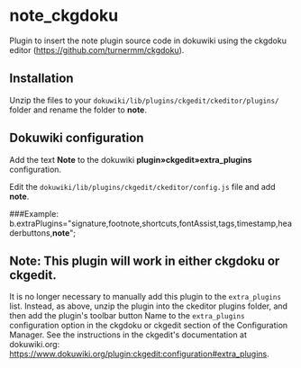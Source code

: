 # note_ckgdoku
Plugin to insert the note plugin source code in dokuwiki using the ckgdoku editor (https://github.com/turnermm/ckgdoku).

## Installation
Unzip the files to your `dokuwiki/lib/plugins/ckgedit/ckeditor/plugins/` folder and rename the folder to **note**.

## Dokuwiki configuration

Add the text **Note** to the dokuwiki **plugin»ckgedit»extra_plugins** configuration.

Edit the `dokuwiki/lib/plugins/ckgedit/ckeditor/config.js` file and add **note**.

###Example:
b.extraPlugins="signature,footnote,shortcuts,fontAssist,tags,timestamp,headerbuttons,**note**";

## Note: This plugin will work in either ckgdoku or ckgedit. 

It is no longer necessary to manually add this plugin to the `extra_plugins` list.  Instead, as above, unzip the plugin into the ckeditor plugins folder, and then add the plugin's toolbar button Name to the `extra_plugins` configuration option in the ckgdoku or ckgedit section of the Configuration Manager.  See the instructions in the ckgedit's documentation at dokuwiki.org: https://www.dokuwiki.org/plugin:ckgedit:configuration#extra_plugins. 
